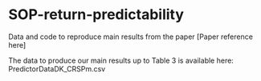 # SOP-return-predictability
Data and code to reproduce main results from the paper [Paper reference here]

The data to produce our main results up to Table 3 is available here: PredictorDataDK_CRSPm.csv

